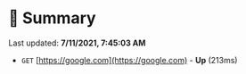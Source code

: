 # 📖 Summary
Last updated: **7/11/2021, 7:45:03 AM**

- `GET` [https://google.com](https://google.com) - **Up** (213ms)
